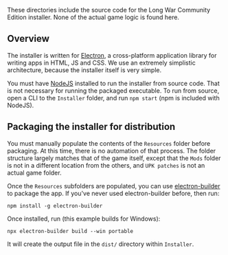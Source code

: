 These directories include the source code for the Long War Community Edition installer. None of the actual game logic is found here.

## Overview

The installer is written for [Electron](https://www.electronjs.org/), a cross-platform application library for writing apps in HTML, JS and CSS. We use an extremely simplistic architecture, because the installer itself is very simple.

You must have [NodeJS](https://nodejs.org/) installed to run the installer from source code. That is not necessary for running the packaged executable. To run from source, open a CLI to the `Installer` folder, and run `npm start` (npm is included with NodeJS).

## Packaging the installer for distribution

You must manually populate the contents of the `Resources` folder before packaging. At this time, there is no automation of that process. The folder structure largely matches that of the game itself, except that the `Mods` folder is not in a different location from the others, and `UPK patches` is not an actual game folder.

Once the `Resources` subfolders are populated, you can use [electron-builder](https://www.electron.build/) to package the app. If you've never used electron-builder before, then run:

```
npm install -g electron-builder
```

Once installed, run (this example builds for Windows):

```
npx electron-builder build --win portable
```

It will create the output file in the `dist/` directory within `Installer`.